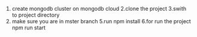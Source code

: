 1. create mongodb cluster on mongodb cloud
2.clone the project 
3.swith to project directory
4. make sure you are in mster branch
5.run npm install
6.for run the project npm run start
